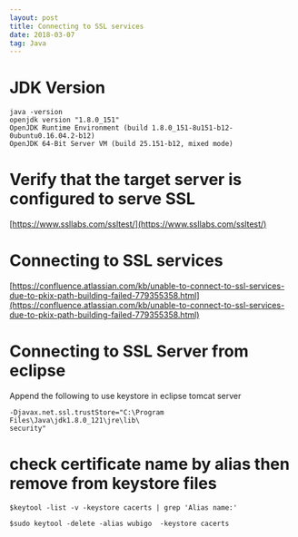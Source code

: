 ```yaml
---
layout: post
title: Connecting to SSL services
date: 2018-03-07
tag: Java
---
```


# JDK Version

```
java -version
openjdk version "1.8.0_151"
OpenJDK Runtime Environment (build 1.8.0_151-8u151-b12-0ubuntu0.16.04.2-b12)
OpenJDK 64-Bit Server VM (build 25.151-b12, mixed mode)
```

# Verify that the target server is configured to serve SSL
[https://www.ssllabs.com/ssltest/](https://www.ssllabs.com/ssltest/)


# Connecting to SSL services
[https://confluence.atlassian.com/kb/unable-to-connect-to-ssl-services-due-to-pkix-path-building-failed-779355358.html](https://confluence.atlassian.com/kb/unable-to-connect-to-ssl-services-due-to-pkix-path-building-failed-779355358.html)

# Connecting to SSL Server from eclipse
Append the following to use keystore in eclipse tomcat server
```
-Djavax.net.ssl.trustStore="C:\Program Files\Java\jdk1.8.0_121\jre\lib\
security"
```

# check certificate name by alias then remove from keystore files

```
$keytool -list -v -keystore cacerts | grep 'Alias name:'

$sudo keytool -delete -alias wubigo  -keystore cacerts
```
